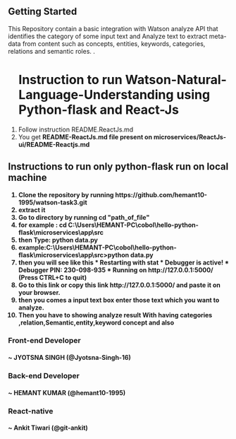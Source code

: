 <h2>Getting Started</h2>
<p>This Repository contain a basic integration with Watson analyze API that identifies
the category of some input text and Analyze text to extract meta-data from content such as concepts, entities, keywords, categories, relations and semantic roles. .</p>
<ol>
<h1>Instruction to run Watson-Natural-Language-Understanding using Python-flask and React-Js</h1>
<li>Follow instruction README.ReactJs.md  </li>
<li>You get <b>README-ReactJs.md <b> file present on microservices/ReactJs-ui/README-Reactjs.md </li>
  </ol>

<h2>Instructions to run only python-flask run on local machine </h2>
<ol>
  <li>Clone the repository by running <a>https://github.com/hemant10-1995/watson-task3.git</a> </li>
  <li><b> extract it </b></li>
  <li>Go to directory by running cd "path_of_file" </li>
  <li> <b> for example : cd C:\Users\HEMANT-PC\cobol\hello-python-flask\microservices\app\src </b></li>
   <li> <b> then Type: python data.py </b>
   	 <li> <b> example:</b>C:\Users\HEMANT-PC\cobol\hello-python-flask\microservices\app\src>python data.py</li>
    <li> <b>then you will see like this </b>
     * Restarting with stat
     * Debugger is active!
     * Debugger PIN: 230-098-935
     * Running on http://127.0.0.1:5000/ (Press CTRL+C to quit)</li>		


  <li>Go to this link or copy this link http://127.0.0.1:5000/ and paste it on your browser.</li>
  <li>then you comes a input text box <b>enter those text which you want to analyze.</b></li>
  <li>Then you have to showing analyze result <b> With having categories ,relation,Semantic,entity,keyword concept and also</li>
</ol>

 
  ### Front-end Developer
  <h4>~ JYOTSNA SINGH (@Jyotsna-Singh-16) </h4>
  
  ### Back-end Developer
  <h4>~ HEMANT KUMAR (@hemant10-1995) </h4>

### React-native
<h4>~ Ankit Tiwari (@git-ankit) </h4>
